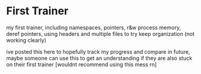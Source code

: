 # First Trainer
my first trainer, including namespaces, pointers, r&amp;w process memory, deref pointers, using headers and multiple files to try keep organization (not working clearly)


ive posted this here to hopefully track my progress and compare in future, maybe someone can use this to get an understanding if they are also stuck on their first trainer [wouldnt recommend using this mess rn]
